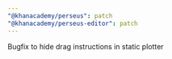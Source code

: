 ```yaml
---
"@khanacademy/perseus": patch
"@khanacademy/perseus-editor": patch
---
```


Bugfix to hide drag instructions in static plotter

